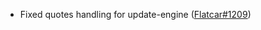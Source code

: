 - Fixed quotes handling for update-engine ([Flatcar#1209](https://github.com/flatcar/Flatcar/issues/1209))
